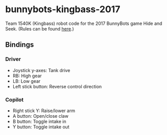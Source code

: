 # bunnybots-kingbass-2017
Team 1540K (Kingbass) robot code for the 2017 BunnyBots game Hide and Seek. (Rules can be found [here](http://team1540.org/bunnybots/).)

## Bindings
### Driver
* Joystick y-axes: Tank drive
* RB: High gear
* LB: Low gear
* Left stick button: Reverse control direction

### Copilot
* Right stick Y: Raise/lower arm
* A button: Open/close claw
* B button: Toggle intake in
* Y button: Toggle intake out
